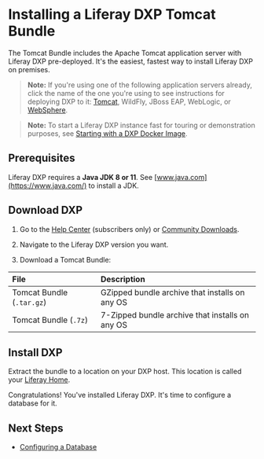 # Installing a Liferay DXP Tomcat Bundle

The Tomcat Bundle includes the Apache Tomcat application server with Liferay DXP pre-deployed. It's the easiest, fastest way to install Liferay DXP on premises.

> **Note:** If you're using one of the following application servers already, click the name of the one you're using to see instructions for deploying DXP to it: [Tomcat](./installing-liferay-on-an-application-server/installing-liferay-on-tomcat.md), WildFly, JBoss EAP, WebLogic, or [WebSphere](./installing-liferay-on-an-application-server/installing-liferay-on-websphere.md).

> **Note:** To start a Liferay DXP instance fast for touring or demonstration purposes, see [Starting with a DXP Docker Image](../../getting-started/starting-with-a-dxp-docker-image.md).

## Prerequisites

Liferay DXP requires a **Java JDK 8 or 11**. See [www.java.com](https://www.java.com/) to install a JDK.

## Download DXP

1. Go to the [Help Center](https://help.liferay.com/hc) (subscribers only) or [Community Downloads](https://www.liferay.com/downloads-community).

2. Navigate to the Liferay DXP version you want.

3. Download a Tomcat Bundle:

| File | Description |
| :--- | :---------- |
| Tomcat Bundle (`.tar.gz`) | GZipped bundle archive that installs on any OS |
| Tomcat Bundle (`.7z`) | 7-Zipped bundle archive that installs on any OS |

## Install DXP

Extract the bundle to a location on your DXP host. This location is called your [Liferay Home](../reference/liferay-home.md).

Congratulations! You've installed Liferay DXP. It's time to configure a database for it.

## Next Steps

* [Configuring a Database](./configuring-a-database.md)
